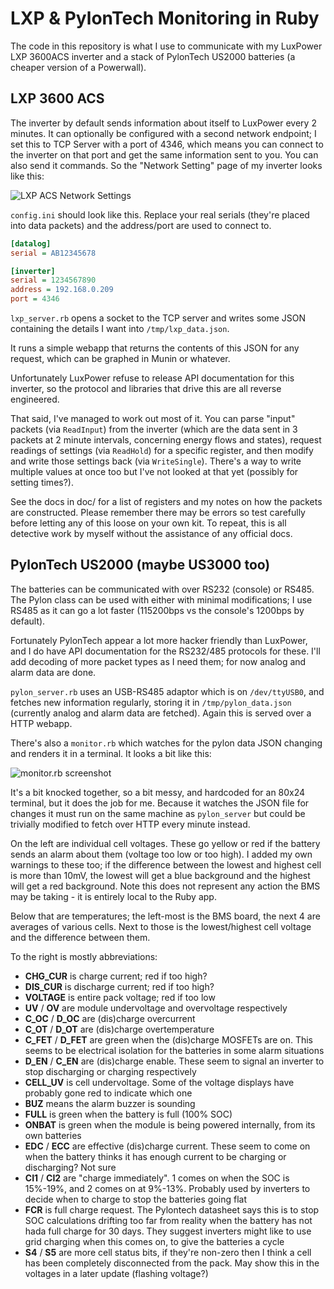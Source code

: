 # LXP & PylonTech Monitoring in Ruby

The code in this repository is what I use to communicate with my LuxPower LXP 3600ACS inverter and a stack of PylonTech US2000 batteries (a cheaper version of a Powerwall).

## LXP 3600 ACS

The inverter by default sends information about itself to LuxPower every 2 minutes. It can optionally be configured with a second network endpoint; I set this to TCP Server with a port of 4346, which means you can connect to the inverter on that port and get the same information sent to you. You can also send it commands. So the "Network Setting" page of my inverter looks like this:

![LXP ACS Network Settings](https://i.imgur.com/teygH6h.png)

`config.ini` should look like this. Replace your real serials (they're placed into data packets) and the address/port are used to connect to.

```ini
[datalog]
serial = AB12345678

[inverter]
serial = 1234567890
address = 192.168.0.209
port = 4346
```

`lxp_server.rb` opens a socket to the TCP server and writes some JSON containing the details I want into `/tmp/lxp_data.json`.

It runs a simple webapp that returns the contents of this JSON for any request, which can be graphed in Munin or whatever.

Unfortunately LuxPower refuse to release API documentation for this inverter, so the protocol and libraries that drive this are all reverse engineered.

That said, I've managed to work out most of it. You can parse "input" packets (via `ReadInput`) from the inverter (which are the data sent in 3 packets at 2 minute intervals, concerning energy flows and states), request readings of settings (via `ReadHold`) for a specific register, and then modify and write those settings back (via `WriteSingle`). There's a way to write multiple values at once too but I've not looked at that yet (possibly for setting times?).

See the docs in doc/ for a list of registers and my notes on how the packets are constructed. Please remember there may be errors so test carefully before letting any of this loose on your own kit. To repeat, this is all detective work by myself without the assistance of any official docs.


## PylonTech US2000 (maybe US3000 too)

The batteries can be communicated with over RS232 (console) or RS485. The Pylon class can be used with either with minimal modifications; I use RS485 as it can go a lot faster (115200bps vs the console's 1200bps by default).

Fortunately PylonTech appear a lot more hacker friendly than LuxPower, and I do have API documentation for the RS232/485 protocols for these. I'll add decoding of more packet types as I need them; for now analog and alarm data are done.

`pylon_server.rb` uses an USB-RS485 adaptor which is on `/dev/ttyUSB0`, and fetches new information regularly, storing it in `/tmp/pylon_data.json` (currently analog and alarm data are fetched). Again this is served over a HTTP webapp.

There's also a `monitor.rb` which watches for the pylon data JSON changing and renders it in a terminal. It looks a bit like this:

![monitor.rb screenshot](https://i.imgur.com/Fq0WrT0.png)

It's a bit knocked together, so a bit messy, and hardcoded for an 80x24 terminal, but it does the job for me. Because it watches the JSON file for changes it must run on the same machine as `pylon_server` but could be trivially modified to fetch over HTTP every minute instead.

On the left are individual cell voltages. These go yellow or red if the battery sends an alarm about them (voltage too low or too high). I added my own warnings to these too; if the difference between the lowest and highest cell is more than 10mV, the lowest will get a blue background and the highest will get a red background. Note this does not represent any action the BMS may be taking - it is entirely local to the Ruby app.

Below that are temperatures; the left-most is the BMS board, the next 4 are averages of various cells. Next to those is the lowest/highest cell voltage and the difference between them.

To the right is mostly abbreviations:

  * **CHG_CUR** is charge current; red if too high?
  * **DIS_CUR** is discharge current; red if too high?
  * **VOLTAGE** is entire pack voltage; red if too low
  * **UV** / **OV** are module undervoltage and overvoltage respectively
  * **C_OC** / **D_OC** are (dis)charge overcurrent
  * **C_OT** / **D_OT** are (dis)charge overtemperature
  * **C_FET** / **D_FET** are green when the (dis)charge MOSFETs are on. This seems to be electrical isolation for the batteries in some alarm situations
  * **D_EN** / **C_EN** are (dis)charge enable. These seem to signal an inverter to stop discharging or charging respectively
  * **CELL_UV** is cell undervoltage. Some of the voltage displays have probably gone red to indicate which one
  * **BUZ** means the alarm buzzer is sounding
  * **FULL** is green when the battery is full (100% SOC)
  * **ONBAT** is green when the module is being powered internally, from its own batteries
  * **EDC** / **ECC** are effective (dis)charge current. These seem to come on when the battery thinks it has enough current to be charging or discharging? Not sure
  * **CI1** / **CI2** are "charge immediately". 1 comes on when the SOC is 15%-19%, and 2 comes on at 9%-13%. Probably used by inverters to decide when to charge to stop the batteries going flat
  * **FCR** is full charge request. The Pylontech datasheet says this is to stop SOC calculations drifting too far from reality when the battery has not hada  full charge for 30 days. They suggest inverters might like to use grid charging when this comes on, to give the batteries a cycle
  * **S4** / **S5** are more cell status bits, if they're non-zero then I think a cell has been completely disconnected from the pack. May show this in the voltages in a later update (flashing voltage?)
